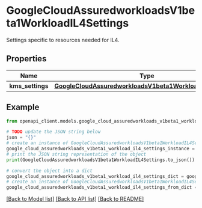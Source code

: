 # GoogleCloudAssuredworkloadsV1beta1WorkloadIL4Settings

Settings specific to resources needed for IL4.

## Properties

Name | Type | Description | Notes
------------ | ------------- | ------------- | -------------
**kms_settings** | [**GoogleCloudAssuredworkloadsV1beta1WorkloadKMSSettings**](GoogleCloudAssuredworkloadsV1beta1WorkloadKMSSettings.md) |  | [optional] 

## Example

```python
from openapi_client.models.google_cloud_assuredworkloads_v1beta1_workload_il4_settings import GoogleCloudAssuredworkloadsV1beta1WorkloadIL4Settings

# TODO update the JSON string below
json = "{}"
# create an instance of GoogleCloudAssuredworkloadsV1beta1WorkloadIL4Settings from a JSON string
google_cloud_assuredworkloads_v1beta1_workload_il4_settings_instance = GoogleCloudAssuredworkloadsV1beta1WorkloadIL4Settings.from_json(json)
# print the JSON string representation of the object
print(GoogleCloudAssuredworkloadsV1beta1WorkloadIL4Settings.to_json())

# convert the object into a dict
google_cloud_assuredworkloads_v1beta1_workload_il4_settings_dict = google_cloud_assuredworkloads_v1beta1_workload_il4_settings_instance.to_dict()
# create an instance of GoogleCloudAssuredworkloadsV1beta1WorkloadIL4Settings from a dict
google_cloud_assuredworkloads_v1beta1_workload_il4_settings_from_dict = GoogleCloudAssuredworkloadsV1beta1WorkloadIL4Settings.from_dict(google_cloud_assuredworkloads_v1beta1_workload_il4_settings_dict)
```
[[Back to Model list]](../README.md#documentation-for-models) [[Back to API list]](../README.md#documentation-for-api-endpoints) [[Back to README]](../README.md)


